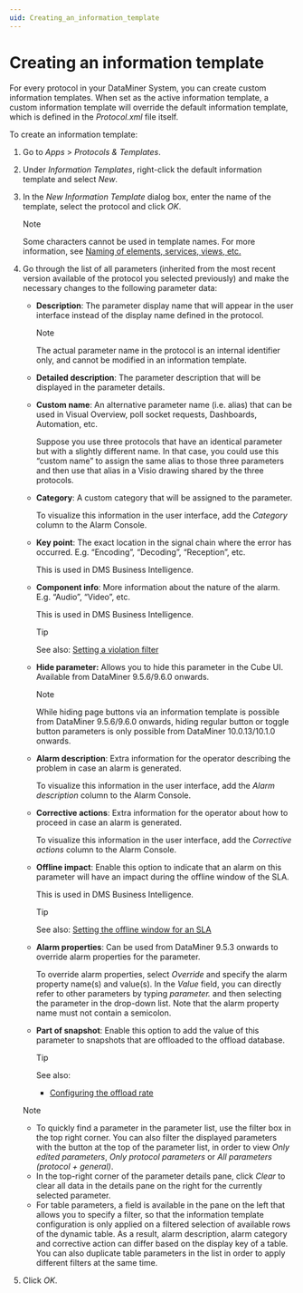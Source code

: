 ```yaml
---
uid: Creating_an_information_template
---
```


# Creating an information template

For every protocol in your DataMiner System, you can create custom information templates. When set as the active information template, a custom information template will override the default information template, which is defined in the *Protocol.xml* file itself.

To create an information template:

1. Go to *Apps* > *Protocols & Templates*.

2. Under *Information Templates*, right-click the default information template and select *New*.

3. In the *New Information Template* dialog box, enter the name of the template, select the protocol and click *OK*.

    > [!NOTE]
    > Some characters cannot be used in template names. For more information, see [Naming of elements, services, views, etc.](xref:NamingConventions#naming-of-elements-services-views-etc)

4. Go through the list of all parameters (inherited from the most recent version available of the protocol you selected previously) and make the necessary changes to the following parameter data:

    - **Description**: The parameter display name that will appear in the user interface instead of the display name defined in the protocol.

        > [!NOTE]
        > The actual parameter name in the protocol is an internal identifier only, and cannot be modified in an information template.

    - **Detailed description**: The parameter description that will be displayed in the parameter details.

    - **Custom name**: An alternative parameter name (i.e. alias) that can be used in Visual Overview, poll socket requests, Dashboards, Automation, etc.

        Suppose you use three protocols that have an identical parameter but with a slightly different name. In that case, you could use this “custom name” to assign the same alias to those three parameters and then use that alias in a Visio drawing shared by the three protocols.

    - **Category**: A custom category that will be assigned to the parameter.

        To visualize this information in the user interface, add the *Category* column to the Alarm Console.

    - **Key point**: The exact location in the signal chain where the error has occurred. E.g. “Encoding”, “Decoding”, “Reception”, etc.

        This is used in DMS Business Intelligence.

    - **Component info**: More information about the nature of the alarm. E.g. “Audio”, “Video”, etc.

        This is used in DMS Business Intelligence.

        > [!TIP]
        > See also:
        > [Setting a violation filter](xref:Configuring_the_alarm_settings_for_an_SLA#setting-a-violation-filter)

    - **Hide parameter:** Allows you to hide this parameter in the Cube UI. Available from DataMiner 9.5.6/9.6.0 onwards.

        > [!NOTE]
        > While hiding page buttons via an information template is possible from DataMiner 9.5.6/9.6.0 onwards, hiding regular button or toggle button parameters is only possible from DataMiner 10.0.13/10.1.0 onwards.

    - **Alarm description**: Extra information for the operator describing the problem in case an alarm is generated.

        To visualize this information in the user interface, add the *Alarm description* column to the Alarm Console.

    - **Corrective actions**: Extra information for the operator about how to proceed in case an alarm is generated.

        To visualize this information in the user interface, add the *Corrective actions* column to the Alarm Console.

    - **Offline impact**: Enable this option to indicate that an alarm on this parameter will have an impact during the offline window of the SLA.

        This is used in DMS Business Intelligence.

        > [!TIP]
        > See also:
        > [Setting the offline window for an SLA](xref:Setting_the_offline_window_for_an_SLA)

    - **Alarm properties**: Can be used from DataMiner 9.5.3 onwards to override alarm properties for the parameter.

        To override alarm properties, select *Override* and specify the alarm property name(s) and value(s). In the *Value* field, you can directly refer to other parameters by typing *parameter.* and then selecting the parameter in the drop-down list. Note that the alarm property name must not contain a semicolon.

    - **Part of snapshot**: Enable this option to add the value of this parameter to snapshots that are offloaded to the offload database.

        > [!TIP]
        > See also:
        > - [Configuring the offload rate](xref:Configuring_data_offloads#configuring-the-offload-rate)

    > [!NOTE]
    > - To quickly find a parameter in the parameter list, use the filter box in the top right corner. You can also filter the displayed parameters with the button at the top of the parameter list, in order to view *Only edited parameters*, *Only protocol parameters* or *All parameters (protocol + general)*.
    > - In the top-right corner of the parameter details pane, click *Clear* to clear all data in the details pane on the right for the currently selected parameter.
    > - For table parameters, a field is available in the pane on the left that allows you to specify a filter, so that the information template configuration is only applied on a filtered selection of available rows of the dynamic table. As a result, alarm description, alarm category and corrective action can differ based on the display key of a table. You can also duplicate table parameters in the list in order to apply different filters at the same time.

5. Click *OK*.
